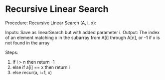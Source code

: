 # Recursive Linear Search

Procedure: Recursive Linear Search (A, i, x):

Inputs: Save as linearSearch but with added parameter i.
Output: The index of an element matching x in the subarray from A[i]
        through A[n], or -1 if x is not found in the array
        
Steps:
1. If i > n then return -1
2. else if a[i] == x then return i
3. else recur(a, i+1, x)  